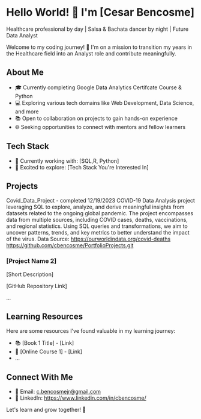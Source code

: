 # Hello World! 👋 I'm [Cesar Bencosme]

Healthcare professional by day | Salsa & Bachata dancer by night | Future Data Analyst

Welcome to my coding journey! 🚀 I'm on a mission to transition my years in the Healthcare field into an Analyst role and contribute meaningfully.

## About Me

- 🎓 Currently completing Google Data Analytics Certifcate Course & Python
- 💻 Exploring various tech domains like Web Development, Data Science, and more
- 📚 Open to collaboration on projects to gain hands-on experience
- 🌐 Seeking opportunities to connect with mentors and fellow learners

## Tech Stack

- 🔧 Currently working with: [SQL,R, Python]
- 🚀 Excited to explore: [Tech Stack You're Interested In]

## Projects

Covid_Data_Project - completed 12/19/2023
COVID-19 Data Analysis project leveraging SQL to explore, analyze, and derive meaningful insights from datasets related to the ongoing global pandemic. 
The project encompasses data from multiple sources, including COVID cases, deaths, vaccinations, and regional statistics. 
Using SQL queries and transformations, we aim to uncover patterns, trends, and key metrics to better understand the impact of the virus.
Data Source: https://ourworldindata.org/covid-deaths
https://github.com/cbencosme/PortfolioProjects.git

### [Project Name 2]

[Short Description]

[GitHub Repository Link]

...

## Learning Resources

Here are some resources I've found valuable in my learning journey:

- 📚 [Book 1 Title] - [Link]
- 🎥 [Online Course 1] - [Link]
- ...

## Connect With Me

- 📧 Email: c.bencosmejr@gmail.com
- 💼 LinkedIn: https://www.linkedin.com/in/cbencosme/

Let's learn and grow together! 🌱

<!---
cbencosme/cbencosme is a ✨ special ✨ repository because its `README.md` (this file) appears on your GitHub profile.
You can click the Preview link to take a look at your changes.
--->
